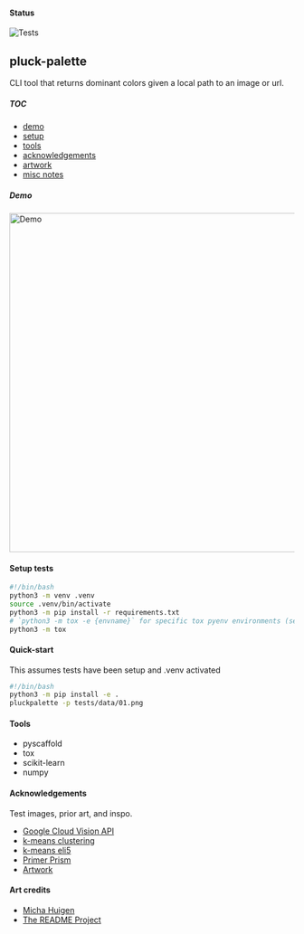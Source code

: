 #### Status

![Tests](https://github.com/figtreez/pluck-palette/actions/workflows/tests.yml/badge.svg)

## pluck-palette

CLI tool that returns dominant colors given a local path to an image or url.

##### TOC

- [demo](#demo)
- [setup](#setup)
- [tools](#tools)
- [acknowledgements](#acknowledgements)
- [artwork](#artwork)
- [misc notes](#misc-notes)

##### Demo

<img alt="Demo" src="https://github.com/figtreez/pluck-palette/blob/main/tests/data/demo2.gif?raw=true" width="600" />

#### Setup tests

```bash
#!/bin/bash
python3 -m venv .venv
source .venv/bin/activate
python3 -m pip install -r requirements.txt
# `python3 -m tox -e {envname}` for specific tox pyenv environments (see tox.ini)
python3 -m tox
```

#### Quick-start

This assumes tests have been setup and .venv activated

```bash
#!/bin/bash
python3 -m pip install -e .
pluckpalette -p tests/data/01.png
```

#### Tools

- pyscaffold
- tox
- scikit-learn
- numpy

#### Acknowledgements

Test images, prior art, and inspo.

- [Google Cloud Vision API](https://cloud.google.com/vision#section-2)
- [k-means clustering](https://en.wikipedia.org/wiki/K-means_clustering)
- [k-means eli5](https://www.youtube.com/watch?v=IuRb3y8qKX4)
- [Primer Prism](https://primer.style/prism/)
- [Artwork](#artwork)

#### Art credits

- [Micha Huigen](https://www.michahuigen.com/)
- [The README Project](https://github.com/readme)
